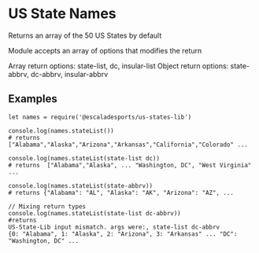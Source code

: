 # US State Names
Returns an array of the 50 US States by default

Module accepts an array of options that modifies the return

Array return options: state-list, dc, insular-list
Object return options: state-abbrv, dc-abbrv, insular-abbrv

## Examples
```
let names = require('@escaladesports/us-states-lib')

console.log(names.stateList())
# returns ["Alabama","Alaska","Arizona","Arkansas","California","Colorado" ...

console.log(names.stateList(state-list dc))
# returns  ["Alabama","Alaska", ... "Washington, DC", "West Virginia" ...

console.log(names.stateList(state-abbrv))
# returns {"Alabama": "AL", "Alaska": "AK", "Arizona": "AZ", ...

// Mixing return types
console.log(names.stateList(state-list dc-abbrv))
#returns 
US-State-Lib input mismatch. args were:, state-list dc-abbrv
{0: "Alabama", 1: "Alaska", 2: "Arizona", 3: "Arkansas" ... "DC": "Washington, DC" ...
```